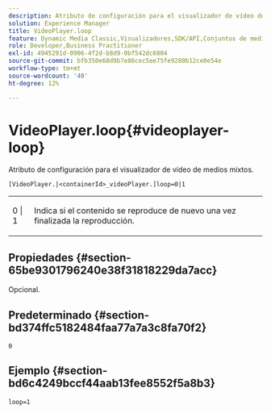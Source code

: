 ```yaml
---
description: Atributo de configuración para el visualizador de vídeo de medios mixtos.
solution: Experience Manager
title: VideoPlayer.loop
feature: Dynamic Media Classic,Visualizadores,SDK/API,Conjuntos de medios mixtos
role: Developer,Business Practitioner
exl-id: 4945291d-0906-4f2d-b8d9-0bf542dc6804
source-git-commit: bfb350e68d9b7e86cec5ee75fe9280b12ce0e54e
workflow-type: tm+mt
source-wordcount: '40'
ht-degree: 12%

---
```


# VideoPlayer.loop{#videoplayer-loop}

Atributo de configuración para el visualizador de vídeo de medios mixtos.

`[VideoPlayer.|<containerId>_videoPlayer.]loop=0|1`

<table id="table_2A4F898BBF88417DB0834B7F78637F5D"> 
 <tbody> 
  <tr> 
   <td colname="col1"> <p> <span class="codeph"> 0 | 1</span> </p> </td> 
   <td colname="col2"> <p>Indica si el contenido se reproduce de nuevo una vez finalizada la reproducción. </p> </td> 
  </tr> 
 </tbody> 
</table>

## Propiedades {#section-65be9301796240e38f31818229da7acc}

Opcional.

## Predeterminado {#section-bd374ffc5182484faa77a7a3c8fa70f2}

`0`

## Ejemplo {#section-bd6c4249bccf44aab13fee8552f5a8b3}

`loop=1`

